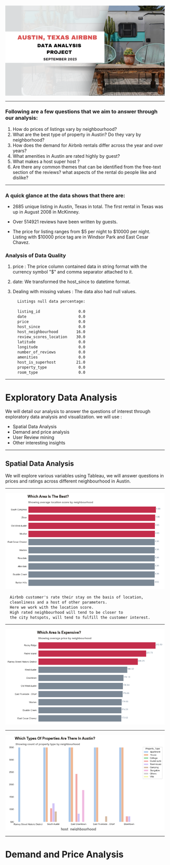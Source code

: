 ![cover_project](images/cover_page.png)

---

### Following are a few questions that we aim to answer through our analysis:
1. How do prices of listings vary by neighbourhood? 
2. What are the best type of property in Austin? Do they vary by neighborhood?
3. How does the demand for Airbnb rentals differ across the year and over years?
4. What amenities in Austin are rated highly by guest? 
5. What makes a host super host ? 
6. Are there any common themes that can be identified from the free-text section of the reviews? what aspects of the 
rental do people like and dislike? 

------
  
### A quick glance at the data shows that there are:

* 2685 unique listing in Austin, Texas in total. The first rental in Texas was up in 
August 2008 in McKinney. 

* Over 514921 reviews have been written by guests. 
* The price for listing ranges from $5 per night to $10000 per night. Listing with 
$10000 price tag are in Windsor Park and East Cesar Chavez.

### Analysis of Data Quality 
1. price : The price column contained data in string format with the currency 
symbol "$" and comma separator attached to it.
2. date: We transformed the host_since to datetime format. 
3. Dealing with missing values : The data also had null values. 

         Listings null data percentage:

         listing_id                 0.0
         date                       0.0
         price                      0.0
         host_since                 0.0
         host_neighbourhood        16.0
         review_scores_location    30.0
         latitude                   0.0
         longitude                  0.0
         number_of_reviews          0.0
         amenities                  0.0
         host_is_superhost         21.0
         property_type              0.0
         room_type                  0.0

---------------------
# Exploratory Data Analysis 

We will detail our analysis to answer the questions of interest through exploratory data analysis
and visualization. we will use :

  * Spatial Data Analysis
  * Demand and price analysis
  * User Review mining
  * Other interesting insights
  
--------------

## Spatial Data Analysis
We will explore various variables using Tableau, we will answer questions 
in prices and ratings across different neighbourhood in Austin.



--------------
![Best_area](images/best_area.png)


      Airbnb customer's rate their stay on the basis of location, 
      cleanliness and a host of other parameters. 
      Here we work with the location score. 
      High rated neighbourhood will tend to be closer to 
      the city hotspots, will tend to fulfill the customer interest.



-------------
![Best_area](images/expensive_neighbour.png)



------------
![Best_area](images/listing_type.png)


------------

# Demand and Price Analysis



